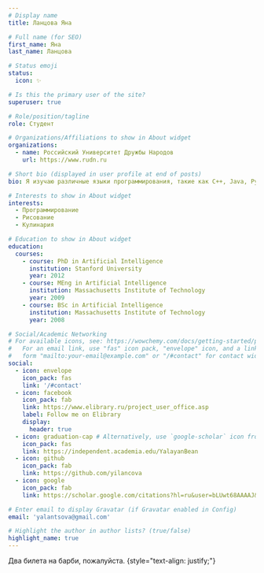 ```yaml
---
# Display name
title: Ланцова Яна

# Full name (for SEO)
first_name: Яна
last_name: Ланцова

# Status emoji
status: 
  icon: ✨

# Is this the primary user of the site?
superuser: true

# Role/position/tagline
role: Студент

# Organizations/Affiliations to show in About widget
organizations:
  - name: Российский Университет Дружбы Народов
    url: https://www.rudn.ru

# Short bio (displayed in user profile at end of posts)
bio: Я изучаю различные языки программирования, такие как C++, Java, Python.

# Interests to show in About widget
interests:
  - Программирование
  - Рисование
  - Кулинария

# Education to show in About widget
education:
  courses:
    - course: PhD in Artificial Intelligence
      institution: Stanford University
      year: 2012
    - course: MEng in Artificial Intelligence
      institution: Massachusetts Institute of Technology
      year: 2009
    - course: BSc in Artificial Intelligence
      institution: Massachusetts Institute of Technology
      year: 2008

# Social/Academic Networking
# For available icons, see: https://wowchemy.com/docs/getting-started/page-builder/#icons
#   For an email link, use "fas" icon pack, "envelope" icon, and a link in the
#   form "mailto:your-email@example.com" or "/#contact" for contact widget.
social:
  - icon: envelope
    icon_pack: fas
    link: '/#contact'
  - icon: facebook
    icon_pack: fab
    link: https://www.elibrary.ru/project_user_office.asp
    label: Follow me on Elibrary
    display:
      header: true
  - icon: graduation-cap # Alternatively, use `google-scholar` icon from `ai` icon pack
    icon_pack: fas
    link: https://independent.academia.edu/YalayanBean
  - icon: github
    icon_pack: fab
    link: https://github.com/yilancova
  - icon: google
    icon_pack: fab
    link: https://scholar.google.com/citations?hl=ru&user=bLUwt68AAAAJ&view_op=list_works&gmla=ABEO0YoFxLKAIJNNpN57qgJ3pU8Af7_tzQJo8SVVSn_Bny6TOxkPMK__QTnHt3XMg2qD5Ug2H6KBNOoNqfB2KHNvDNntQqWNbAnLU7R8I9a_Jw

# Enter email to display Gravatar (if Gravatar enabled in Config)
email: 'yalantsova@gmail.com'

# Highlight the author in author lists? (true/false)
highlight_name: true
---
```


Два билета на барби, пожалуйста.
{style="text-align: justify;"}

